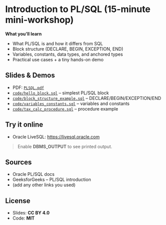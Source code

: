 # Introduction to PL/SQL (15-minute mini-workshop)

**What you'll learn**
- What PL/SQL is and how it differs from SQL
- Block structure (DECLARE, BEGIN, EXCEPTION, END)
- Variables, constants, data types, and anchored types
- Practical use cases + a tiny hands-on demo

## Slides & Demos
- PDF: [`PLSQL.pdf`](slides/PLSQL.pdf)
- [`code/hello_block.sql`](code/hello_block.sql) – simplest PL/SQL block
- [`code/block_structure_example.sql`](code/block_structure_example.sql) – DECLARE/BEGIN/EXCEPTION/END
- [`code/variables_constants.sql`](code/variables_constants.sql) – variables and constants
- [`code/tax_calc_procedure.sql`](code/tax_calc_procedure.sql) – procedure example


## Try it online
- Oracle LiveSQL: https://livesql.oracle.com  
> Enable **DBMS_OUTPUT** to see printed output.

## Sources
- Oracle PL/SQL docs  
- GeeksforGeeks – PL/SQL introduction  
- (add any other links you used)

## License
- Slides: **CC BY 4.0**  
- Code: **MIT**
